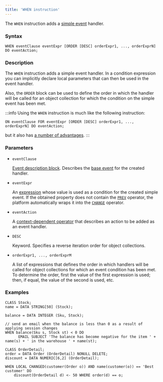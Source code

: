 ```yaml
---
title: 'WHEN instruction'
---
```


The `WHEN` instruction adds a [simple event](Simple_event.md) handler.

### Syntax 

    WHEN eventClause eventExpr [ORDER [DESC] orderExpr1, ..., orderExprN] DO eventAction;

### Description

The `WHEN` instruction adds a simple event handler. In a condition expression you can implicitly declare local parameters that can then be used in the event handler.

Also, the `ORDER` block can be used to define the order in which the handler will be called for an object collection for which the condition on the simple event has been met. 


:::info
Using the `WHEN` instruction is much like the following instruction:

    ON eventClause FOR eventExpr [ORDER [DESC] orderExpr1, ..., orderExprN] DO eventAction;

but it also has [a number of advantages](Simple_event.md).
:::

### Parameters

- `eventClause`

    [Event description block](Event_description_block.md). Describes the [base event](Events.md) for the created handler.

- `eventExpr`

    An [expression](Expression.md) whose value is used as a condition for the created simple event. If the obtained property does not contain the [`PREV`](Previous_value_PREV_.md) operator, the platform automatically wraps it into the [`CHANGE`](Property_change_CHANGE_.md) operator.

- `eventAction`

    A [context-dependent operator](Action_operator.md#contextdependent) that describes an action to be added as an event handler.

- `DESC`

    Keyword. Specifies a reverse iteration order for object collections. 

- `orderExpr1, ..., orderExprM`

    A list of expressions that defines the order in which handlers will be called for object collections for which an event condition has been met. To determine the order, first the value of the first expression is used; then, if equal, the value of the second is used, etc. 

### Examples

```lsf
CLASS Stock;
name = DATA STRING[50] (Stock);

balance = DATA INTEGER (Sku, Stock);

// send an email when the balance is less than 0 as a result of applying session changes
WHEN balance(Sku s, Stock st) < 0 DO
      EMAIL SUBJECT 'The balance has become negative for the item ' + name(s) + ' in the warehouse ' + name(st);

CLASS OrderDetail;
order = DATA Order (OrderDetail) NONULL DELETE;
discount = DATA NUMERIC[6,2] (OrderDetail);

WHEN LOCAL CHANGED(customer(Order o)) AND name(customer(o)) == 'Best customer' DO
    discount(OrderDetail d) <- 50 WHERE order(d) == o;
```

